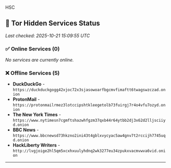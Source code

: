 HSC

## 🧅 Tor Hidden Services Status

*Last checked: 2025-10-21 15:09:55 UTC*

### ✅ Online Services (0)

*No services are currently online.*

### ❌ Offline Services (5)

- **DuckDuckGo** - `https://duckduckgogg42xjoc72x3sjasowoarfbgcmvfimaftt6twagswzczad.onion`
- **ProtonMail** - `https://protonmailrmez3lotccipshtkleegetolb73fuirgj7r4o4vfu7ozyd.onion`
- **The New York Times** - `https://www.nytimesn7cgmftshazwhfgzm37qxb44r64ytbb2dj3x62d2lljsciiyd.onion`
- **BBC News** - `https://www.bbcnewsd73hkzno2ini43t4gblxvycyac5aw4gnv7t2rccijh7745uqd.onion`
- **HackLiberty Writers** - `http://lvgjoige2hl5qm5xcxhxuulyhdnq2wk3277eu34zpukxvacmvwva6vid.onion`

---
